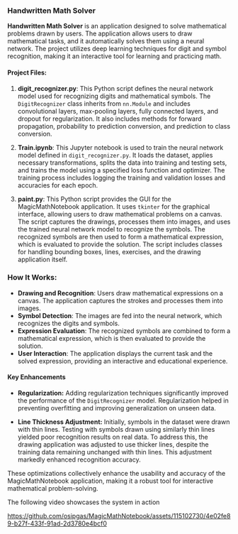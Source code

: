 ### Handwritten Math Solver

**Handwritten Math Solver** is an application designed to solve mathematical problems drawn by users. The application allows users to draw mathematical tasks, and it automatically solves them using a neural network. The project utilizes deep learning techniques for digit and symbol recognition, making it an interactive tool for learning and practicing math.

#### Project Files:

1. **digit_recognizer.py**:
   This Python script defines the neural network model used for recognizing digits and mathematical symbols. The `DigitRecognizer` class inherits from `nn.Module` and includes convolutional layers, max-pooling layers, fully connected layers, and dropout for regularization. It also includes methods for forward propagation, probability to prediction conversion, and prediction to class conversion.

2. **Train.ipynb**:
   This Jupyter notebook is used to train the neural network model defined in `digit_recognizer.py`. It loads the dataset, applies necessary transformations, splits the data into training and testing sets, and trains the model using a specified loss function and optimizer. The training process includes logging the training and validation losses and accuracies for each epoch.

3. **paint.py**:
   This Python script provides the GUI for the MagicMathNotebook application. It uses `tkinter` for the graphical interface, allowing users to draw mathematical problems on a canvas. The script captures the drawings, processes them into images, and uses the trained neural network model to recognize the symbols. The recognized symbols are then used to form a mathematical expression, which is evaluated to provide the solution. The script includes classes for handling bounding boxes, lines, exercises, and the drawing application itself.

### How It Works:

- **Drawing and Recognition**: Users draw mathematical expressions on a canvas. The application captures the strokes and processes them into images.
- **Symbol Detection**: The images are fed into the neural network, which recognizes the digits and symbols.
- **Expression Evaluation**: The recognized symbols are combined to form a mathematical expression, which is then evaluated to provide the solution.
- **User Interaction**: The application displays the current task and the solved expression, providing an interactive and educational experience.

#### Key Enhancements

- **Regularization:** Adding regularization techniques significantly improved the performance of the `DigitRecognizer` model. Regularization helped in preventing overfitting and improving generalization on unseen data.

- **Line Thickness Adjustment:** Initially, symbols in the dataset were drawn with thin lines. Testing with symbols drawn using similarly thin lines yielded poor recognition results on real data. To address this, the drawing application was adjusted to use thicker lines, despite the training data remaining unchanged with thin lines. This adjustment markedly enhanced recognition accuracy.

These optimizations collectively enhance the usability and accuracy of the MagicMathNotebook application, making it a robust tool for interactive mathematical problem-solving.

The following video showcases the system in action

https://github.com/osipgas/MagicMathNotebook/assets/115102730/4e02fe89-b27f-433f-91ad-2d3780e4bcf0

